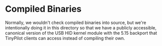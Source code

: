 # Compiled Binaries

Normally, we wouldn't check compiled binaries into source, but we're intentionally doing it in this directory so that we have a publicly accessible, canonical version of the USB HID kernel module with the 5.15 backport that TinyPilot clients can access instead of compiling their own.
